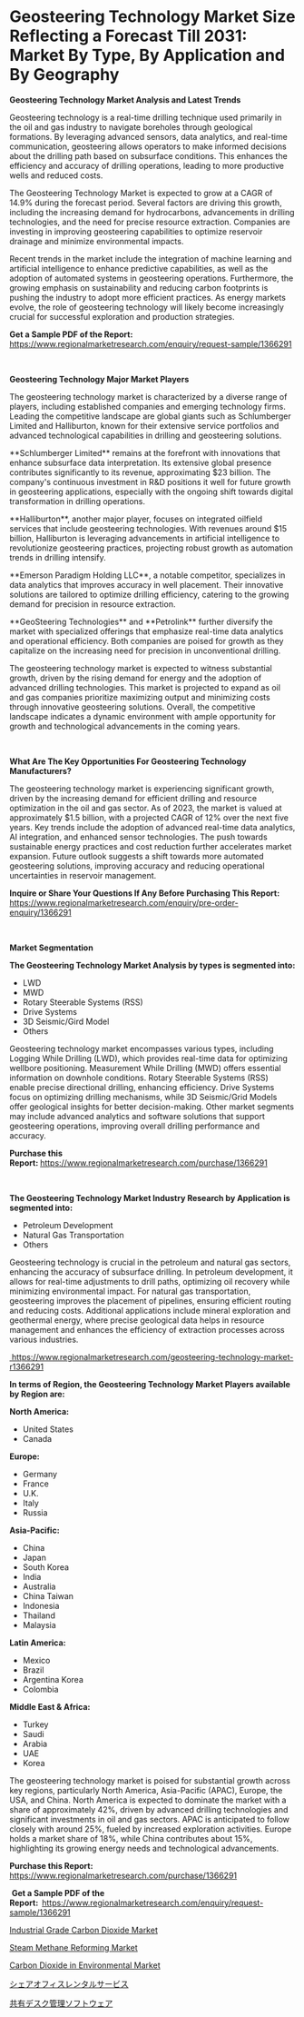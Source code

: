 <p><h1>Geosteering Technology Market Size Reflecting a Forecast Till 2031: Market By Type, By Application and By Geography</h1></p><p><strong>Geosteering Technology Market Analysis and Latest Trends</strong></p>
<p><p>Geosteering technology is a real-time drilling technique used primarily in the oil and gas industry to navigate boreholes through geological formations. By leveraging advanced sensors, data analytics, and real-time communication, geosteering allows operators to make informed decisions about the drilling path based on subsurface conditions. This enhances the efficiency and accuracy of drilling operations, leading to more productive wells and reduced costs.</p><p>The Geosteering Technology Market is expected to grow at a CAGR of 14.9% during the forecast period. Several factors are driving this growth, including the increasing demand for hydrocarbons, advancements in drilling technologies, and the need for precise resource extraction. Companies are investing in improving geosteering capabilities to optimize reservoir drainage and minimize environmental impacts. </p><p>Recent trends in the market include the integration of machine learning and artificial intelligence to enhance predictive capabilities, as well as the adoption of automated systems in geosteering operations. Furthermore, the growing emphasis on sustainability and reducing carbon footprints is pushing the industry to adopt more efficient practices. As energy markets evolve, the role of geosteering technology will likely become increasingly crucial for successful exploration and production strategies.</p></p>
<p><strong>Get a Sample PDF of the Report:&nbsp;</strong> <a href="https://www.regionalmarketresearch.com/enquiry/request-sample/1366291">https://www.regionalmarketresearch.com/enquiry/request-sample/1366291</a></p>
<p>&nbsp;</p>
<p><strong>Geosteering Technology Major Market Players</strong></p>
<p><p>The geosteering technology market is characterized by a diverse range of players, including established companies and emerging technology firms. Leading the competitive landscape are global giants such as Schlumberger Limited and Halliburton, known for their extensive service portfolios and advanced technological capabilities in drilling and geosteering solutions.</p><p>**Schlumberger Limited** remains at the forefront with innovations that enhance subsurface data interpretation. Its extensive global presence contributes significantly to its revenue, approximating $23 billion. The company's continuous investment in R&D positions it well for future growth in geosteering applications, especially with the ongoing shift towards digital transformation in drilling operations.</p><p>**Halliburton**, another major player, focuses on integrated oilfield services that include geosteering technologies. With revenues around $15 billion, Halliburton is leveraging advancements in artificial intelligence to revolutionize geosteering practices, projecting robust growth as automation trends in drilling intensify.</p><p>**Emerson Paradigm Holding LLC**, a notable competitor, specializes in data analytics that improves accuracy in well placement. Their innovative solutions are tailored to optimize drilling efficiency, catering to the growing demand for precision in resource extraction.</p><p>**GeoSteering Technologies** and **Petrolink** further diversify the market with specialized offerings that emphasize real-time data analytics and operational efficiency. Both companies are poised for growth as they capitalize on the increasing need for precision in unconventional drilling.</p><p>The geosteering technology market is expected to witness substantial growth, driven by the rising demand for energy and the adoption of advanced drilling technologies. This market is projected to expand as oil and gas companies prioritize maximizing output and minimizing costs through innovative geosteering solutions. Overall, the competitive landscape indicates a dynamic environment with ample opportunity for growth and technological advancements in the coming years.</p></p>
<p>&nbsp;</p>
<p><strong>What Are The Key Opportunities For Geosteering Technology Manufacturers?</strong></p>
<p><p>The geosteering technology market is experiencing significant growth, driven by the increasing demand for efficient drilling and resource optimization in the oil and gas sector. As of 2023, the market is valued at approximately $1.5 billion, with a projected CAGR of 12% over the next five years. Key trends include the adoption of advanced real-time data analytics, AI integration, and enhanced sensor technologies. The push towards sustainable energy practices and cost reduction further accelerates market expansion. Future outlook suggests a shift towards more automated geosteering solutions, improving accuracy and reducing operational uncertainties in reservoir management.</p></p>
<p><strong>Inquire or Share Your Questions If Any Before Purchasing This Report:</strong> <a href="https://www.regionalmarketresearch.com/enquiry/pre-order-enquiry/1366291">https://www.regionalmarketresearch.com/enquiry/pre-order-enquiry/1366291</a></p>
<p>&nbsp;</p>
<p><strong>Market Segmentation</strong></p>
<p><strong>The Geosteering Technology Market Analysis by types is segmented into:</strong></p>
<p><ul><li>LWD</li><li>MWD</li><li>Rotary Steerable Systems (RSS)</li><li>Drive Systems</li><li>3D Seismic/Gird Model</li><li>Others</li></ul></p>
<p><p>Geosteering technology market encompasses various types, including Logging While Drilling (LWD), which provides real-time data for optimizing wellbore positioning. Measurement While Drilling (MWD) offers essential information on downhole conditions. Rotary Steerable Systems (RSS) enable precise directional drilling, enhancing efficiency. Drive Systems focus on optimizing drilling mechanisms, while 3D Seismic/Grid Models offer geological insights for better decision-making. Other market segments may include advanced analytics and software solutions that support geosteering operations, improving overall drilling performance and accuracy.</p></p>
<p><strong>Purchase this Report:&nbsp;</strong><a href="https://www.regionalmarketresearch.com/purchase/1366291">https://www.regionalmarketresearch.com/purchase/1366291</a></p>
<p>&nbsp;</p>
<p><strong>The Geosteering Technology Market Industry Research by Application is segmented into:</strong></p>
<p><ul><li>Petroleum Development</li><li>Natural Gas Transportation</li><li>Others</li></ul></p>
<p><p>Geosteering technology is crucial in the petroleum and natural gas sectors, enhancing the accuracy of subsurface drilling. In petroleum development, it allows for real-time adjustments to drill paths, optimizing oil recovery while minimizing environmental impact. For natural gas transportation, geosteering improves the placement of pipelines, ensuring efficient routing and reducing costs. Additional applications include mineral exploration and geothermal energy, where precise geological data helps in resource management and enhances the efficiency of extraction processes across various industries.</p></p>
<p><a href="https://www.regionalmarketresearch.com/geosteering-technology-market-r1366291">&nbsp;https://www.regionalmarketresearch.com/geosteering-technology-market-r1366291</a></p>
<p><strong>In terms of Region, the Geosteering Technology Market Players available by Region are:</strong></p>
<p>
    <p> <strong> North America: </strong>
        <ul>
            <li>United States</li>
            <li>Canada</li>
        </ul>
        </p> 
    <p> <strong> Europe: </strong>
        <ul>
            <li>Germany</li>
            <li>France</li>
            <li>U.K.</li>
            <li>Italy</li>
            <li>Russia</li>
        </ul>
        </p> 
    <p> <strong> Asia-Pacific: </strong>
        <ul>
            <li>China</li>
            <li>Japan</li>
            <li>South Korea</li>
            <li>India</li>
            <li>Australia</li>
            <li>China Taiwan</li>
            <li>Indonesia</li>
            <li>Thailand</li>
            <li>Malaysia</li>
        </ul>
        </p> 
    <p> <strong> Latin America: </strong>
        <ul>
            <li>Mexico</li>
            <li>Brazil</li>
            <li>Argentina Korea</li>
            <li>Colombia</li>
        </ul>
        </p> 
    <p> <strong> Middle East & Africa: </strong>
        <ul>
            <li>Turkey</li>
            <li>Saudi</li>
            <li>Arabia</li>
            <li>UAE</li>
            <li>Korea</li>
        </ul>
    </p>
    </p>
<p><p>The geosteering technology market is poised for substantial growth across key regions, particularly North America, Asia-Pacific (APAC), Europe, the USA, and China. North America is expected to dominate the market with a share of approximately 42%, driven by advanced drilling technologies and significant investments in oil and gas sectors. APAC is anticipated to follow closely with around 25%, fueled by increased exploration activities. Europe holds a market share of 18%, while China contributes about 15%, highlighting its growing energy needs and technological advancements.</p></p>
<p><strong>Purchase this Report: </strong><a href="https://www.regionalmarketresearch.com/purchase/1366291">https://www.regionalmarketresearch.com/purchase/1366291</a></p>
<p>&nbsp;<strong>Get a Sample PDF of the Report:&nbsp;&nbsp;</strong><a href="https://www.regionalmarketresearch.com/enquiry/request-sample/1366291">https://www.regionalmarketresearch.com/enquiry/request-sample/1366291</a></p>
<p><strong></strong></p>
<p><p><a href="https://issuu.com/reportprime-2/docs/industrial-grade-carbon-dioxide-mar_63b00ec7677c89">Industrial Grade Carbon Dioxide Market</a></p><p><a href="https://www.linkedin.com/pulse/steam-methane-reforming-industry-analysis-report-its-z7lwe">Steam Methane Reforming Market</a></p><p><a href="https://issuu.com/reportprime-2/docs/carbon-dioxide-in-environmental-mar_30cb903cf1ad03">Carbon Dioxide in Environmental Market</a></p><p><a href="https://medium.com/@kandrakodamadbg/%E5%85%88%E9%A7%86%E7%9A%84%E6%88%90%E9%95%B7-%E3%82%B0%E3%83%AD%E3%83%BC%E3%83%90%E3%83%AB%E3%81%AA%E3%82%B7%E3%82%A7%E3%82%A2%E3%82%AA%E3%83%95%E3%82%A3%E3%82%B9%E3%83%AC%E3%83%B3%E3%82%BF%E3%83%AB%E3%82%B5%E3%83%BC%E3%83%93%E3%82%B9%E5%B8%82%E5%A0%B4%E3%81%AE%E5%8B%95%E5%90%91%E5%88%86%E6%9E%90-2024%E5%B9%B4-2031%E5%B9%B4-cfb150c0d02b">シェアオフィスレンタルサービス</a></p><p><a href="https://medium.com/@gla8aaroyals/%E5%85%B1%E6%9C%89%E3%83%87%E3%82%B9%E3%82%AF%E7%AE%A1%E7%90%86%E3%82%BD%E3%83%95%E3%83%88%E3%82%A6%E3%82%A7%E3%82%A2%E3%81%AB%E9%96%A2%E3%81%99%E3%82%8B%E3%82%B0%E3%83%AD%E3%83%BC%E3%83%90%E3%83%AB%E3%81%AA%E8%A6%96%E7%82%B9-%E5%B8%82%E5%A0%B4%E5%8B%95%E5%90%91-%E8%AA%B2%E9%A1%8C-%E4%BA%88%E6%B8%AC-2024%E5%B9%B4-2031%E5%B9%B4-5e6312b88d01?postPublishedType=repub">共有デスク管理ソフトウェア</a></p></p>